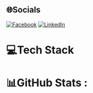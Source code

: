 
## 🌐Socials
[![Facebook](https://img.shields.io/badge/Facebook-%231877F2.svg?logo=Facebook&logoColor=white)](https://facebook.com/https://www.facebook.com/profile.php?id=100026637370044) [![LinkedIn](https://img.shields.io/badge/LinkedIn-%230077B5.svg?logo=linkedin&logoColor=white)](https://linkedin.com/in/https://www.instagram.com/manhdo.10/) 

# 💻Tech Stack

# 📊GitHub Stats :


